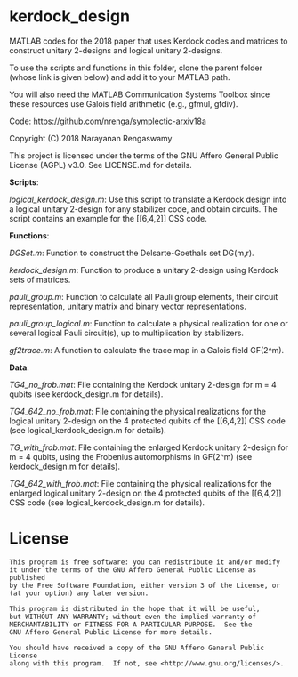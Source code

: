 # kerdock_design
MATLAB codes for the 2018 paper that uses Kerdock codes and matrices to construct unitary 2-designs and logical unitary 2-designs.

To use the scripts and functions in this folder, clone the parent folder (whose link is given below) and add it to your MATLAB path.

You will also need the MATLAB Communication Systems Toolbox since these resources use Galois field arithmetic (e.g., gfmul, gfdiv).

Code: https://github.com/nrenga/symplectic-arxiv18a

Copyright (C) 2018  Narayanan Rengaswamy

This project is licensed under the terms of the GNU Affero General Public License (AGPL) v3.0. See LICENSE.md for details.

**Scripts**:

*logical_kerdock_design.m*: Use this script to translate a Kerdock design into a logical unitary 2-design for any stabilizer code, and obtain circuits. The script contains an example for the [[6,4,2]] CSS code. 


**Functions**:

*DGSet.m*: Function to construct the Delsarte-Goethals set DG(m,r).

*kerdock_design.m*: Function to produce a unitary 2-design using Kerdock sets of matrices.

*pauli_group.m*: Function to calculate all Pauli group elements, their circuit representation, unitary matrix and binary vector representations.

*pauli_group_logical.m*: Function to calculate a physical realization for one or several logical Pauli circuit(s), up to multiplication by stabilizers.

*gf2trace.m*: A function to calculate the trace map in a Galois field GF(2^m).


**Data**:

*TG4_no_frob.mat*: File containing the Kerdock unitary 2-design for m = 4 qubits (see kerdock_design.m for details).

*TG4_642_no_frob.mat*: File containing the physical realizations for the logical unitary 2-design on the 4 protected qubits of the [[6,4,2]] CSS code (see logical_kerdock_design.m for details).

*TG_with_frob.mat*: File containing the enlarged Kerdock unitary 2-design for m = 4 qubits, using the Frobenius automorphisms in GF(2^m) (see kerdock_design.m for details).

*TG4_642_with_frob.mat*: File containing the physical realizations for the enlarged logical unitary 2-design on the 4 protected qubits of the [[6,4,2]] CSS code (see logical_kerdock_design.m for details).


# License

    This program is free software: you can redistribute it and/or modify
    it under the terms of the GNU Affero General Public License as published
    by the Free Software Foundation, either version 3 of the License, or
    (at your option) any later version.

    This program is distributed in the hope that it will be useful,
    but WITHOUT ANY WARRANTY; without even the implied warranty of
    MERCHANTABILITY or FITNESS FOR A PARTICULAR PURPOSE.  See the
    GNU Affero General Public License for more details.

    You should have received a copy of the GNU Affero General Public License
    along with this program.  If not, see <http://www.gnu.org/licenses/>.

